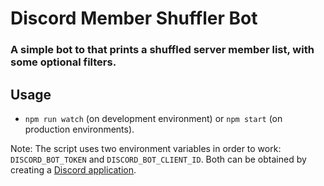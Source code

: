 # Discord Member Shuffler Bot

### A simple bot to that prints a shuffled server member list, with some optional filters.

## Usage
- `npm run watch` (on development environment) or `npm start` (on production environments).

Note: The script uses two environment variables in order to work: `DISCORD_BOT_TOKEN` and `DISCORD_BOT_CLIENT_ID`. Both can be obtained by creating a [Discord application](https://discord.com/developers/applications/).